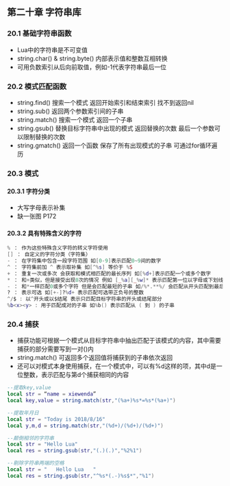## 第二十章 字符串库
### 20.1 基础字符串函数
- Lua中的字符串是不可变值
- string.char() & string.byte() 内部表示值和整数互相转换
- 可用负数索引从后向前取值，例如-1代表字符串最后一位

### 20.2 模式匹配函数
- string.find() 搜索一个模式 返回开始索引和结束索引 找不到返回nil
- string.sub() 返回两个参数索引间的子串
- string.match() 搜索一个模式 返回一个子串
- string.gsub() 替换目标字符串中出现的模式 返回替换的次数 最后一个参数可以限制替换的次数
- string.gmatch() 返回一个函数 保存了所有出现模式的子串 可通过for循环遍历

### 20.3 模式
#### 20.3.1 字符分类 
- 大写字母表示补集
- 缺一张图 P172

#### 20.3.2 具有特殊含义的字符

~~~lua
% ： 作为这些特殊含义字符的转义字符使用
[] ： 自定义的字符分类（字符集）
- ： 在字符集中包含一段字符范围 如[0-9]表示匹配0~9间的数字
^ ： 字符集前加 ^ 表示取补集 如[^%s] 等价于 %S
+ ： 重复一次或多次 会获取和模式相匹配的最长序列 如[%d+]表示匹配一个或多个数字 
* ： 和+类似，但是接受出现0次的情况 例如 [_%a][_%w]* 表示匹配第一位以字母或下划线开头，后面是0或多个字母数字或下划线的组成的序列
- ： 和*一样匹配0或多个字符 但是会匹配最短的子串 如/%*.**%/ 会匹配从开头匹配到最后的一组*/ 而/*.-*/会返回匹配到的第一组
? ： 表示可选 如[+-]?%d+ 表示匹配可选带正负号的整数
^/$ : 以^开头或以$结尾 表示只匹配目标字符串的开头或结尾部分
%b<x><y> : 用于匹配成对的子串 如%b() 表示匹配从 ( 到 ) 的子串
~~~

### 20.4 捕获
- 捕获功能可根据一个模式从目标字符串中抽出匹配于该模式的内容，其中需要捕获的部分需要写到一对()内
- string.match() 可返回多个返回值将捕获到的子串依次返回
- 还可以对模式本身使用捕获，在一个模式中，可以有%d这样的项，其中d是一位整数，表示匹配与第d个捕获相同的内容

~~~lua
--提取key,value
local str = “name = xiewenda”
local key,value = string.match(str,"(%a+)%s*=%s*(%a+)") 

--提取年月日
local str = "Today is 2018/8/16"
local y,m,d = string.match(str,"(%d+)/(%d+)/(%d+)")

--颠倒相邻的字符串
local str = "Hello Lua"
local res = string.gsub(str,"(.)(.)","%2%1")

--剔除字符串两端的空格
local str = "   Hello Lua   "
local res = string.gsub(str,"^%s*(.-)%s$*","%1") 
~~~


